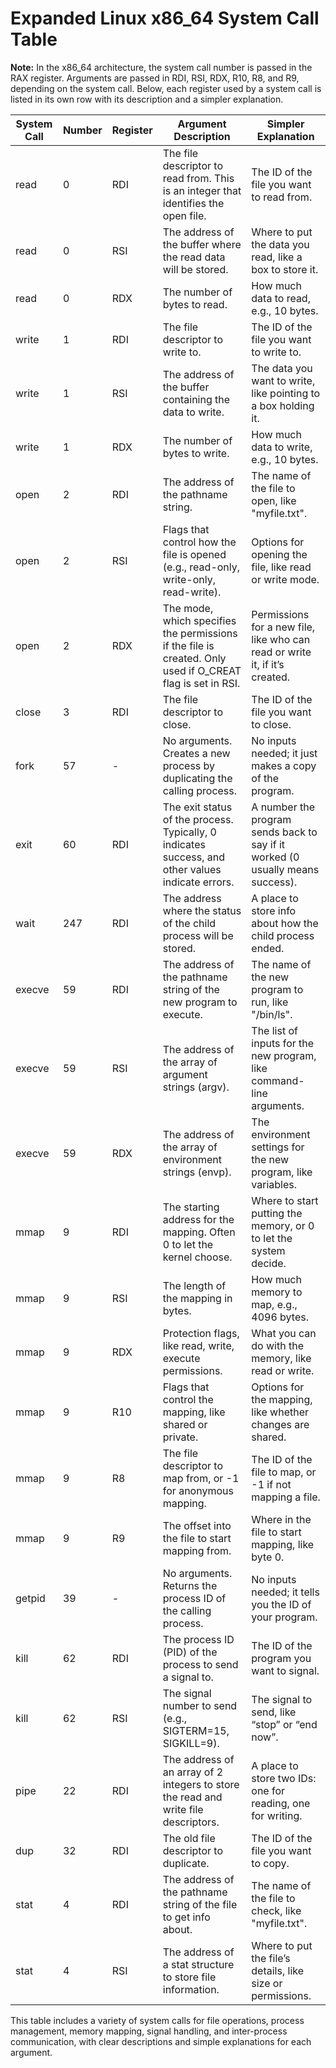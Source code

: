 # Expanded Linux x86_64 System Call Table

**Note:** In the x86_64 architecture, the system call number is passed in the RAX register. Arguments are passed in RDI, RSI, RDX, R10, R8, and R9, depending on the system call. Below, each register used by a system call is listed in its own row with its description and a simpler explanation.

| System Call | Number | Register | Argument Description | Simpler Explanation |
|-------------|--------|----------|----------------------|---------------------|
| read        | 0      | RDI      | The file descriptor to read from. This is an integer that identifies the open file. | The ID of the file you want to read from. |
| read        | 0      | RSI      | The address of the buffer where the read data will be stored. | Where to put the data you read, like a box to store it. |
| read        | 0      | RDX      | The number of bytes to read. | How much data to read, e.g., 10 bytes. |
| write       | 1      | RDI      | The file descriptor to write to. | The ID of the file you want to write to. |
| write       | 1      | RSI      | The address of the buffer containing the data to write. | The data you want to write, like pointing to a box holding it. |
| write       | 1      | RDX      | The number of bytes to write. | How much data to write, e.g., 10 bytes. |
| open        | 2      | RDI      | The address of the pathname string. | The name of the file to open, like "myfile.txt". |
| open        | 2      | RSI      | Flags that control how the file is opened (e.g., read-only, write-only, read-write). | Options for opening the file, like read or write mode. |
| open        | 2      | RDX      | The mode, which specifies the permissions if the file is created. Only used if O_CREAT flag is set in RSI. | Permissions for a new file, like who can read or write it, if it’s created. |
| close       | 3      | RDI      | The file descriptor to close. | The ID of the file you want to close. |
| fork        | 57     | -        | No arguments. Creates a new process by duplicating the calling process. | No inputs needed; it just makes a copy of the program. |
| exit        | 60     | RDI      | The exit status of the process. Typically, 0 indicates success, and other values indicate errors. | A number the program sends back to say if it worked (0 usually means success). |
| wait        | 247    | RDI      | The address where the status of the child process will be stored. | A place to store info about how the child process ended. |
| execve      | 59     | RDI      | The address of the pathname string of the new program to execute. | The name of the new program to run, like "/bin/ls". |
| execve      | 59     | RSI      | The address of the array of argument strings (argv). | The list of inputs for the new program, like command-line arguments. |
| execve      | 59     | RDX      | The address of the array of environment strings (envp). | The environment settings for the new program, like variables. |
| mmap        | 9      | RDI      | The starting address for the mapping. Often 0 to let the kernel choose. | Where to start putting the memory, or 0 to let the system decide. |
| mmap        | 9      | RSI      | The length of the mapping in bytes. | How much memory to map, e.g., 4096 bytes. |
| mmap        | 9      | RDX      | Protection flags, like read, write, execute permissions. | What you can do with the memory, like read or write. |
| mmap        | 9      | R10      | Flags that control the mapping, like shared or private. | Options for the mapping, like whether changes are shared. |
| mmap        | 9      | R8       | The file descriptor to map from, or -1 for anonymous mapping. | The ID of the file to map, or -1 if not mapping a file. |
| mmap        | 9      | R9       | The offset into the file to start mapping from. | Where in the file to start mapping, like byte 0. |
| getpid      | 39     | -        | No arguments. Returns the process ID of the calling process. | No inputs needed; it tells you the ID of your program. |
| kill        | 62     | RDI      | The process ID (PID) of the process to send a signal to. | The ID of the program you want to signal. |
| kill        | 62     | RSI      | The signal number to send (e.g., SIGTERM=15, SIGKILL=9). | The signal to send, like “stop” or “end now”. |
| pipe        | 22     | RDI      | The address of an array of 2 integers to store the read and write file descriptors. | A place to store two IDs: one for reading, one for writing. |
| dup         | 32     | RDI      | The old file descriptor to duplicate. | The ID of the file you want to copy. |
| stat        | 4      | RDI      | The address of the pathname string of the file to get info about. | The name of the file to check, like "myfile.txt". |
| stat        | 4      | RSI      | The address of a stat structure to store file information. | Where to put the file’s details, like size or permissions. |

This table includes a variety of system calls for file operations, process management, memory mapping, signal handling, and inter-process communication, with clear descriptions and simple explanations for each argument.